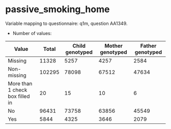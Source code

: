# passive_smoking_home
Variable mapping to questionnaire: q1m, question AA1349.
- Number of values:

| Value | Total | Child genotyped | Mother genotyped | Father genotyped |
| ----- | ----- | --------------- | ---------------- | ---------------- |
| Missing | 11328 | 5257 | 4257 | 2584 |
| Non-missing | 102295 | 78098 | 67512 | 47634 |
| More than 1 check box filled in | 20 | 15 | 10 |6 |
| No | 96431 | 73758 | 63856 |45549 |
| Yes | 5844 | 4325 | 3646 |2079 |



